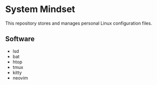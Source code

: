 # System Mindset

This repository stores and manages personal Linux configuration files.

## Software

* lsd
* bat
* htop
* tmux
* kitty
* neovim

